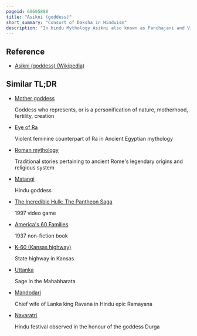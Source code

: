 ```yaml
---
pageid: 60605888
title: "Asikni (goddess)"
short_summary: "Consort of Daksha in Hinduism"
description: "In hindu Mythology Asikni also known as Panchajani and Virani is a Consort of Daksha in the puranic Pantheon. Most Scriptures refer to her as the Mother of 6000 Sons and 60 Daughters."
---
```


## Reference

- [Asikni (goddess) (Wikipedia)](https://en.wikipedia.org/?curid=60605888)

## Similar TL;DR

- [Mother goddess](/tldr/en/mother-goddess)

  Goddess who represents, or is a personification of nature, motherhood, fertility, creation

- [Eye of Ra](/tldr/en/eye-of-ra)

  Violent feminine counterpart of Ra in Ancient Egyptian mythology

- [Roman mythology](/tldr/en/roman-mythology)

  Traditional stories pertaining to ancient Rome's legendary origins and religious system

- [Matangi](/tldr/en/matangi)

  Hindu goddess

- [The Incredible Hulk: The Pantheon Saga](/tldr/en/the-incredible-hulk-the-pantheon-saga)

  1997 video game

- [America's 60 Families](/tldr/en/americas-60-families)

  1937 non-fiction book

- [K-60 (Kansas highway)](/tldr/en/k-60-kansas-highway)

  State highway in Kansas

- [Uttanka](/tldr/en/uttanka)

  Sage in the Mahabharata

- [Mandodari](/tldr/en/mandodari)

  Chief wife of Lanka king Ravana in Hindu epic Ramayana

- [Navaratri](/tldr/en/navaratri)

  Hindu festival observed in the honour of the goddess Durga
